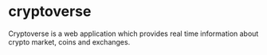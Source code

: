 # cryptoverse
Cryptoverse is a web application which provides real time information about crypto market, coins and exchanges.
